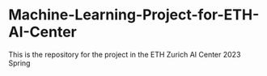 # Machine-Learning-Project-for-ETH-AI-Center
This is the repository for the project in the ETH Zurich AI Center 2023 Spring

